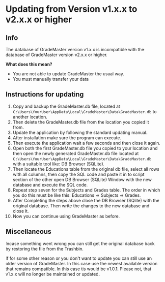 # Updating from Version v1.x.x to v2.x.x or higher

## Info

The database of GradeMaster version v1.x.x is incompatible with the database of GradeMaster version v2.x.x or higher.

**What does this mean?**

- You are not able to update GradeMaster the usual way.
- You must manually transfer your data

## Instructions for updating

1. Copy and backup the GradeMaster.db file, located at `C:\Users\YourUser\AppData\Local\GradeMaster\Data\GradeMaster.db` to another location.
2. Then delete the GradeMaster.db file from the location you copied it from.
3. Update the application by following the standard updating manual.
4. After installation make sure the program can execute.
5. Then execute the application wait a few seconds and then close it again.
6. Open both the first GradeMaster.db file you copied to your location and then open the newly generated GradeMaster.db file located at `C:\Users\YourUser\AppData\Local\GradeMaster\Data\GradeMaster.db` with a suitable tool like: DB Browser (SQLite).
7. Then locate the Educations table from the original db file, select all rows with all columns, then copy the SQL code and paste it in to script section of the other open DB Browser (SQLite) Window with the new database and execute the SQL code.
8. Repeat step seven for the Subjects and Grades table. The order in which you do this must be like this: Educations => Subjects => Grades.
9. After Completing the steps above close the DB Browser (SQlite) with the original database. Then write the changes to the new database and close it.
10. Now you can continue using GradeMaster as before.

## Miscellaneous

Incase something went wrong you can still get the original database back by restoring the file from the Trashbin.

If for some other reason or you don't want to update you can still use an older version of GradeMaster. In this case use the newest available version that remains compatible. In this case tis would be v1.0.1. Please not, that v1.x.x will no longer be maintained or updated.
